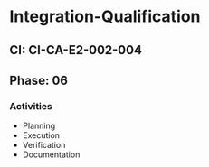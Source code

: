 # Integration-Qualification

## CI: CI-CA-E2-002-004
## Phase: 06

### Activities
- Planning
- Execution
- Verification
- Documentation
